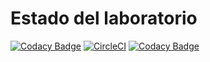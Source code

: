 # Estado del laboratorio
[![Codacy Badge](https://api.codacy.com/project/badge/Grade/2f8ac60b09c3471fb3910bba6db43e58)](https://app.codacy.com/app/nontoa/Lab07?utm_source=github.com&utm_medium=referral&utm_content=nontoa/Lab07&utm_campaign=Badge_Grade_Dashboard)
[![CircleCI](https://circleci.com/gh/nontoa/Lab07.svg?style=svg)](https://circleci.com/gh/nontoa/Lab07)
[![Codacy Badge](https://api.codacy.com/project/badge/Grade/fbb90db203da4db8b11455736f71cf59)](https://www.codacy.com/app/nontoa/Lab07?utm_source=github.com&amp;utm_medium=referral&amp;utm_content=nontoa/Lab07&amp;utm_campaign=Badge_Grade)
